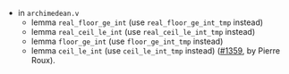 - in `archimedean.v`
  + lemma `real_floor_ge_int` (use `real_floor_ge_int_tmp` instead)
  + lemma `real_ceil_le_int` (use `real_ceil_le_int_tmp` instead)
  + lemma `floor_ge_int` (use `floor_ge_int_tmp` instead)
  + lemma `ceil_le_int` (use `ceil_le_int_tmp` instead)
    ([#1359](https://github.com/math-comp/math-comp/pull/1359),
    by Pierre Roux).
